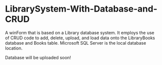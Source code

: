# LibrarySystem-With-Database-and-CRUD
A winForm that is based on a Library database system. It employs the use of CRUD code to add, delete, upload, and load data onto the LibraryBooks database and Books table.
Microsoft SQL Server is the local database location.

Database will be uploaded soon!
